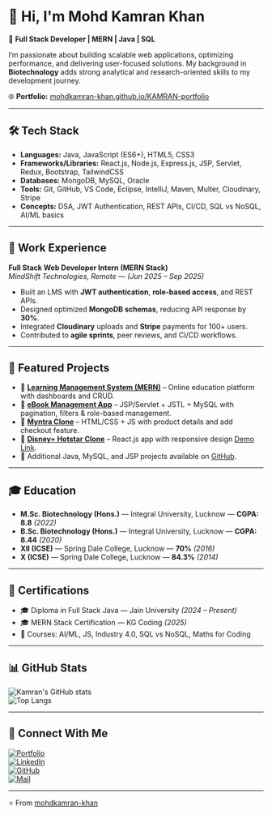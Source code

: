 # 👋 Hi, I'm Mohd Kamran Khan  

🚀 **Full Stack Developer | MERN | Java | SQL**  

I’m passionate about building scalable web applications, optimizing performance, and delivering user-focused solutions. My background in **Biotechnology** adds strong analytical and research-oriented skills to my development journey.  

🌐 **Portfolio:** [mohdkamran-khan.github.io/KAMRAN-portfolio](https://mohdkamran-khan.github.io/KAMRAN-portfolio/)  

---

## 🛠️ Tech Stack  

- **Languages:** Java, JavaScript (ES6+), HTML5, CSS3  
- **Frameworks/Libraries:** React.js, Node.js, Express.js, JSP, Servlet, Redux, Bootstrap, TailwindCSS  
- **Databases:** MongoDB, MySQL, Oracle  
- **Tools:** Git, GitHub, VS Code, Eclipse, IntelliJ, Maven, Multer, Cloudinary, Stripe  
- **Concepts:** DSA, JWT Authentication, REST APIs, CI/CD, SQL vs NoSQL, AI/ML basics  

---

## 💼 Work Experience  

**Full Stack Web Developer Intern (MERN Stack)**  
*MindShift Technologies, Remote* — *(Jun 2025 – Sep 2025)*  

- Built an LMS with **JWT authentication**, **role-based access**, and REST APIs.  
- Designed optimized **MongoDB schemas**, reducing API response by **30%**.  
- Integrated **Cloudinary** uploads and **Stripe** payments for 100+ users.  
- Contributed to **agile sprints**, peer reviews, and CI/CD workflows.  

---

## 📌 Featured Projects  

- 🔗 [**Learning Management System (MERN)**](https://github.com/mohdkamran-khan/MT) – Online education platform with dashboards and CRUD.  
- 🔗 [**eBook Management App**](https://github.com/mohdkamran-khan/Ebook) – JSP/Servlet + JSTL + MySQL with pagination, filters & role-based management. 
- 🔗 [**Myntra Clone**](https://github.com/mohdkamran-khan/Myntra_Clone) – HTML/CSS + JS with product details and add checkout feature.  
- 🔗 [**Disney+ Hotstar Clone**](https://github.com/mohdkamran-khan/HotStar-Clones) – React.js app with responsive design [Demo Link](https://hotstarclonekamran.netlify.app).  
- 🔗 Additional Java, MySQL, and JSP projects available on [GitHub](https://github.com/mohdkamran-khan).  

---

## 🎓 Education  

- **M.Sc. Biotechnology (Hons.)** — Integral University, Lucknow — **CGPA: 8.8** *(2022)*  
- **B.Sc. Biotechnology (Hons.)** — Integral University, Lucknow — **CGPA: 8.44** *(2020)*  
- **XII (ICSE)** — Spring Dale College, Lucknow — **70%** *(2016)*  
- **X (ICSE)** — Spring Dale College, Lucknow — **84.3%** *(2014)*  

---

## 📜 Certifications  

- 🎓 Diploma in Full Stack Java — Jain University *(2024 – Present)*  
- 🎓 MERN Stack Certification — KG Coding *(2025)*  
- 📘 Courses: AI/ML, JS, Industry 4.0, SQL vs NoSQL, Maths for Coding  

---

## 📊 GitHub Stats  

![Kamran's GitHub stats](https://github-readme-stats.vercel.app/api?username=mohdkamran-khan&show_icons=true&theme=radical)  
![Top Langs](https://github-readme-stats.vercel.app/api/top-langs/?username=mohdkamran-khan&layout=compact&theme=radical)  

---

## 🤝 Connect With Me  

[![Portfolio](https://img.shields.io/badge/Portfolio-333?logo=vercel&logoColor=white)](https://mohdkamran-khan.github.io/KAMRAN-portfolio/)  
[![LinkedIn](https://img.shields.io/badge/LinkedIn-blue?logo=linkedin&logoColor=white)](https://www.linkedin.com/in/mohdkamran-khan/)  
[![GitHub](https://img.shields.io/badge/GitHub-black?logo=github&logoColor=white)](https://github.com/mohdkamran-khan)  
[![Mail](https://img.shields.io/badge/Email-D14836?logo=gmail&logoColor=white)](mailto:khanmohdkamran@yahoo.com)  

---

⭐️ From [mohdkamran-khan](https://github.com/mohdkamran-khan)
